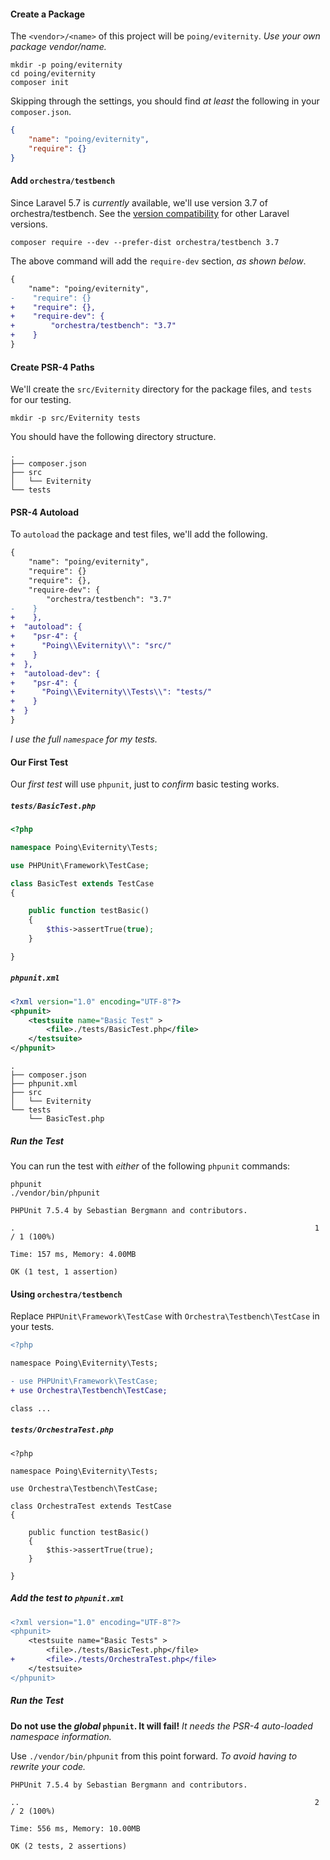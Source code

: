 #### Create a Package

The `<vendor>/<name>` of this project will be `poing/eviternity`.  *Use your own package vendor/name.*

```shell
mkdir -p poing/eviternity
cd poing/eviternity
composer init
```
Skipping through the settings, you should find *at least* the following in your `composer.json`.

```json
{
    "name": "poing/eviternity",
    "require": {}
}
```

#### Add `orchestra/testbench`

Since Laravel 5.7 is *currently* available, we'll use version 3.7 of orchestra/testbench.  See the [version compatibility](https://github.com/orchestral/testbench#version-compatibility) for other Laravel versions.

```shell
composer require --dev --prefer-dist orchestra/testbench 3.7
```

The above command will add the `require-dev` section, *as shown below*.

```diff
{
    "name": "poing/eviternity",
-    "require": {}
+    "require": {},
+    "require-dev": {
+        "orchestra/testbench": "3.7"
+    }
}
```

#### Create **PSR-4** Paths

We'll create the `src/Eviternity` directory for the package files, and `tests` for our testing.

```shell
mkdir -p src/Eviternity tests
```

You should have the following directory structure.


```
.
├── composer.json
├── src
│   └── Eviternity
└── tests
```

#### **PSR-4** Autoload

To `autoload` the package and test files, we'll add the following.

```diff
{
    "name": "poing/eviternity",
    "require": {}
    "require": {},
    "require-dev": {
        "orchestra/testbench": "3.7"
-    }
+    },
+  "autoload": {
+    "psr-4": {
+      "Poing\\Eviternity\\": "src/"
+    }
+  },
+  "autoload-dev": {
+    "psr-4": {
+      "Poing\\Eviternity\\Tests\\": "tests/"
+    }
+  }
}
```

*I use the full `namespace` for my tests.*

#### Our First Test

Our *first test* will use `phpunit`, just to *confirm* basic testing works.

##### `tests/BasicTest.php`

```php
<?php

namespace Poing\Eviternity\Tests;

use PHPUnit\Framework\TestCase;

class BasicTest extends TestCase
{

    public function testBasic()
    {
        $this->assertTrue(true);
    }

}
```

##### `phpunit.xml`

```xml
<?xml version="1.0" encoding="UTF-8"?>
<phpunit>
    <testsuite name="Basic Test" >
        <file>./tests/BasicTest.php</file>
    </testsuite>
</phpunit>
```

```
.
├── composer.json
├── phpunit.xml
├── src
│   └── Eviternity
└── tests
    └── BasicTest.php
```

##### Run the Test

You can run the test with *either* of the following `phpunit` commands:

```
phpunit
./vendor/bin/phpunit 
```

```shell
PHPUnit 7.5.4 by Sebastian Bergmann and contributors.

.                                                                   1 / 1 (100%)

Time: 157 ms, Memory: 4.00MB

OK (1 test, 1 assertion)
```

#### Using `orchestra/testbench`

Replace `PHPUnit\Framework\TestCase` with `Orchestra\Testbench\TestCase` in your tests.

```diff
<?php

namespace Poing\Eviternity\Tests;

- use PHPUnit\Framework\TestCase;
+ use Orchestra\Testbench\TestCase;

class ...
```

##### `tests/OrchestraTest.php`

```
<?php

namespace Poing\Eviternity\Tests;

use Orchestra\Testbench\TestCase;

class OrchestraTest extends TestCase
{

    public function testBasic()
    {
        $this->assertTrue(true);
    }

}
```

##### Add the test to `phpunit.xml`

```diff
<?xml version="1.0" encoding="UTF-8"?>
<phpunit>
    <testsuite name="Basic Tests" >
        <file>./tests/BasicTest.php</file>
+       <file>./tests/OrchestraTest.php</file>
    </testsuite>
</phpunit>
```
##### Run the Test

**Do not use the *global* `phpunit`.  It will fail!**  *It needs the PSR-4 auto-loaded namespace information.*
 
Use `./vendor/bin/phpunit` from this point forward.  *To avoid having to rewrite your code.*

```shell
PHPUnit 7.5.4 by Sebastian Bergmann and contributors.

..                                                                  2 / 2 (100%)

Time: 556 ms, Memory: 10.00MB

OK (2 tests, 2 assertions)
```
